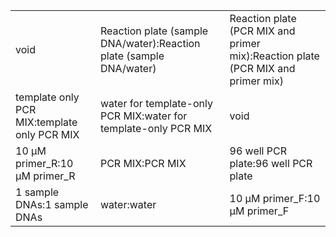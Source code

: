 ||||
|----|----|----|
|void|Reaction plate (sample DNA/water):Reaction plate (sample DNA/water)|Reaction plate (PCR MIX and primer mix):Reaction plate (PCR MIX and primer mix)|
|template only PCR MIX:template only PCR MIX|water for template-only PCR MIX:water for template-only PCR MIX|void|
|10 μM primer_R:10 μM primer_R|PCR MIX:PCR MIX|96 well PCR plate:96 well PCR plate|
|1 sample DNAs:1 sample DNAs|water:water|10 μM primer_F:10 μM primer_F|
